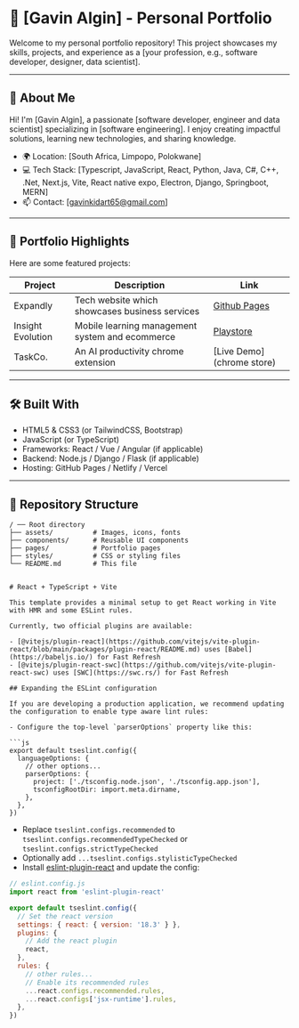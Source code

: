 # 👋 [Gavin Algin] - Personal Portfolio

Welcome to my personal portfolio repository! This project showcases my skills, projects, and experience as a [your profession, e.g., software developer, designer, data scientist].

---

## 💼 About Me

Hi! I'm [Gavin Algin], a passionate [software developer, engineer and data scientist] specializing in [software engineering]. I enjoy creating impactful solutions, learning new technologies, and sharing knowledge.

- 🌍 Location: [South Africa, Limpopo, Polokwane]
- 💻 Tech Stack: [Typescript, JavaScript, React, Python, Java, C#, C++, .Net, Next.js, Vite, React native expo, Electron, Django, Springboot, MERN]
- 📫 Contact: [gavinkidart65@gmail.com]

---

## 🚀 Portfolio Highlights

Here are some featured projects:

| Project       | Description                                  | Link                        |
| ------------- | -------------------------------------------- | --------------------------- |
| Expandly   | Tech website which showcases business services             | [Github Pages](http://...)     |
| Insight Evolution   | Mobile learning management system and ecommerce             | [Playstore]()   |
| TaskCo. | An AI productivity chrome extension           | [Live Demo](chrome store)     |

---

## 🛠️ Built With

- HTML5 & CSS3 (or TailwindCSS, Bootstrap)
- JavaScript (or TypeScript)
- Frameworks: React / Vue / Angular (if applicable)
- Backend: Node.js / Django / Flask (if applicable)
- Hosting: GitHub Pages / Netlify / Vercel

---

## 📂 Repository Structure

```plaintext
/ ── Root directory
├── assets/          # Images, icons, fonts
├── components/      # Reusable UI components
├── pages/           # Portfolio pages
├── styles/          # CSS or styling files
└── README.md        # This file


# React + TypeScript + Vite

This template provides a minimal setup to get React working in Vite with HMR and some ESLint rules.

Currently, two official plugins are available:

- [@vitejs/plugin-react](https://github.com/vitejs/vite-plugin-react/blob/main/packages/plugin-react/README.md) uses [Babel](https://babeljs.io/) for Fast Refresh
- [@vitejs/plugin-react-swc](https://github.com/vitejs/vite-plugin-react-swc) uses [SWC](https://swc.rs/) for Fast Refresh

## Expanding the ESLint configuration

If you are developing a production application, we recommend updating the configuration to enable type aware lint rules:

- Configure the top-level `parserOptions` property like this:

```js
export default tseslint.config({
  languageOptions: {
    // other options...
    parserOptions: {
      project: ['./tsconfig.node.json', './tsconfig.app.json'],
      tsconfigRootDir: import.meta.dirname,
    },
  },
})
```

- Replace `tseslint.configs.recommended` to `tseslint.configs.recommendedTypeChecked` or `tseslint.configs.strictTypeChecked`
- Optionally add `...tseslint.configs.stylisticTypeChecked`
- Install [eslint-plugin-react](https://github.com/jsx-eslint/eslint-plugin-react) and update the config:

```js
// eslint.config.js
import react from 'eslint-plugin-react'

export default tseslint.config({
  // Set the react version
  settings: { react: { version: '18.3' } },
  plugins: {
    // Add the react plugin
    react,
  },
  rules: {
    // other rules...
    // Enable its recommended rules
    ...react.configs.recommended.rules,
    ...react.configs['jsx-runtime'].rules,
  },
})
```

